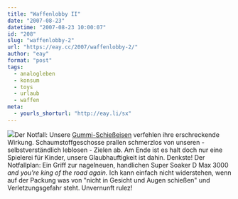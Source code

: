 ```yaml
---
title: "Waffenlobby II"
date: "2007-08-23"
datetime: "2007-08-23 10:00:07"
id: "208"
slug: "waffenlobby-2"
url: "https://eay.cc/2007/waffenlobby-2/"
author: "eay"
format: "post"
tags:
  - analogleben
  - konsum
  - toys
  - urlaub
  - waffen
meta:
  - yourls_shorturl: "http://eay.li/sx"
---
```


![](/uploads/2007/soaker.jpg)Der Notfall: Unsere [Gummi-Schießeisen](//eay.cc/2007/waffenlobby-1/) verfehlen ihre erschreckende Wirkung. Schaumstoffgeschosse prallen schmerzlos von unseren - selbstverständlich leblosen - Zielen ab. Am Ende ist es halt doch nur eine Spielerei für Kinder, unsere Glaubhauftigkeit ist dahin. Denkste! Der Notfallplan: Ein Griff zur nagelneuen, handlichen Super Soaker D Max 3000 _and you're king of the road again._ Ich kann einfach nicht widerstehen, wenn auf der Packung was von "nicht in Gesicht und Augen schießen" und Verletzungsgefahr steht. Unvernunft rulez!

